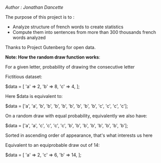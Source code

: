 _Author : Jonathan Dancette_

The purpose of this project is to :
- Analyze structure of french words to create statistics
- Compute them into sentences from more than 300 thousands french words analyzed

Thanks to Project Gutenberg for open data.

**Note: How the random draw function works**:

For a given letter, probability of drawing the consecutive letter

Fictitious dataset:

$data = [
	'a' => 2,
	'b' => 8,
	'c' => 4,
];

Here $data is equivalent to:

$data = ['a', 'a', 'b', 'b', 'b', 'b', 'b', 'b', 'b', 'b', 'c', 'c', 'c', 'c'];

On a random draw with equal probability, equivalently we also have:

$data = ['a', 'a', 'c', 'c', 'c', 'c', 'b', 'b', 'b', 'b', 'b', 'b', 'b', 'b'];

Sorted in ascending order of appearance, that's what interests us here

Equivalent to an equiprobable draw out of 14:

$data = [
	'a' => 2,
	'c' => 6,
	'b' => 14,
];